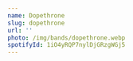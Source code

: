 ```yaml
---
name: Dopethrone
slug: dopethrone
url: ''
photo: /img/bands/dopethrone.webp
spotifyId: 1iO4yRQP7nylDjGRzgWGj5
---
```

